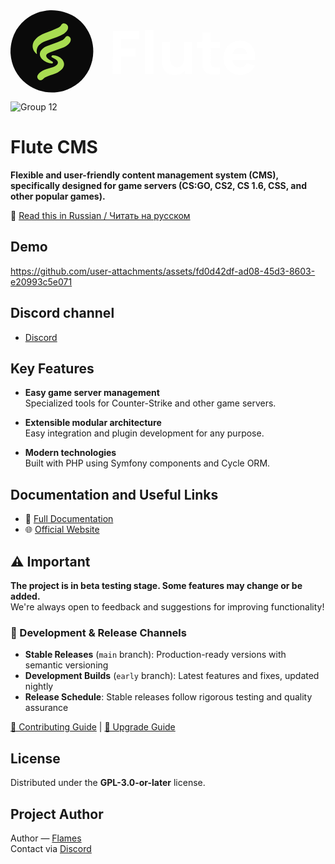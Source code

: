 <svg width="396" height="132" viewBox="0 0 396 132" fill="none" xmlns="http://www.w3.org/2000/svg">
<path fill-rule="evenodd" clip-rule="evenodd" d="M62.9796 0.05076C77.3262 -0.471942 90.6752 3.04226 103.026 10.5934C115.865 19.2924 124.688 31.0485 129.497 45.8619C134.347 62.5983 133.184 78.8294 126.008 94.5553C117.098 112.059 103.218 123.613 84.3683 129.217C63.1254 134.639 43.557 130.847 25.6632 117.84C9.86684 105.16 1.32157 88.6758 0.0271493 68.3883C-0.329662 55.2315 2.8306 42.8686 9.50794 31.2994C22.1635 12.0644 39.9874 1.6481 62.9796 0.05076Z" fill="#0A0A0A"/>
<path fill-rule="evenodd" clip-rule="evenodd" d="M84.3687 20.9844C87.6671 20.8755 90.1193 22.2407 91.7258 25.0801C92.4868 27.3366 92.2846 29.5109 91.119 31.6029C89.6916 33.9406 87.8461 35.8873 85.5822 37.443C81.937 39.67 78.0941 41.4903 74.0536 42.904C67.9566 45.1385 61.8384 47.3127 55.6988 49.4267C51.5953 50.8334 48.0812 53.134 45.1561 56.3288C42.6358 59.5316 41.5739 63.1722 41.9706 67.2506C42.1329 68.11 42.2341 68.9696 42.274 69.8294C42.1148 69.9837 41.9378 70.009 41.743 69.9052C38.5655 67.3224 36.5177 64.0105 35.5995 59.9694C35.0775 56.3761 35.6843 52.9883 37.4198 49.806C39.7783 45.9812 42.888 42.922 46.7489 40.6286C49.3523 39.17 52.0322 37.8555 54.7886 36.6846C62.2754 34.0788 69.6072 31.0954 76.784 27.7347C78.9919 26.5887 80.6352 24.8949 81.7141 22.653C82.4543 21.8417 83.3393 21.2856 84.3687 20.9844Z" fill="#A8DC51"/>
<path fill-rule="evenodd" clip-rule="evenodd" d="M90.7393 41.3112C93.5635 41.4281 95.4092 42.844 96.2761 45.5586C96.703 47.7 96.2984 49.672 95.0626 51.4746C92.5923 54.9486 89.3814 57.5021 85.4301 59.135C78.1505 61.8651 70.8693 64.5955 63.5864 67.3264C62.0271 68.005 60.5102 68.7634 59.0356 69.6018C56.8183 71.2859 56.4896 73.2833 58.0496 75.5937C58.8893 76.5853 59.8248 77.4701 60.8559 78.2483C63.0674 79.7461 65.3175 81.1872 67.6062 82.5716C68.3717 83.9334 67.9924 84.8183 66.4685 85.2262C59.9773 85.0272 54.4912 82.5747 50.0099 77.8691C45.3937 71.8155 45.9751 66.2787 51.7543 61.2587C53.6579 59.7753 55.7311 58.5618 57.9737 57.6181C63.7807 55.2946 69.6462 53.1204 75.5701 51.0953C78.3031 50.0576 80.9829 48.8946 83.6098 47.6064C85.5442 46.1779 87.1623 44.4586 88.4639 42.4489C89.1534 41.9018 89.9119 41.5226 90.7393 41.3112Z" fill="#A8DC51"/>
<path fill-rule="evenodd" clip-rule="evenodd" d="M67.682 72.1047C73.6051 72.274 78.6363 74.4482 82.7754 78.6275C86.7567 83.8066 86.7062 88.9642 82.6237 94.1002C79.8774 97.0037 76.6666 99.2539 72.9912 100.85C69.9824 102.121 66.8979 103.183 63.738 104.036C60.6257 105.006 57.6423 106.27 54.7881 107.828C53.631 108.732 52.5185 109.693 51.4509 110.711C48.0552 112.793 45.3499 112.111 43.3353 108.663C42.6983 107.32 42.6478 105.954 43.1836 104.567C44.0167 102.67 45.2554 101.078 46.9001 99.7886C50.026 97.4162 53.4644 95.5959 57.2152 94.3277C60.5447 93.2346 63.8819 92.1728 67.2269 91.1422C70.104 90.2484 72.607 88.7568 74.7357 86.6672C76.2403 84.697 76.2403 82.725 74.7357 80.7512C74.0482 80.0129 73.3149 79.3303 72.5361 78.7034C70.5367 77.4251 68.4635 76.2622 66.3167 75.2144C65.2156 74.3772 65.1649 73.5176 66.165 72.6357C66.6732 72.4102 67.179 72.2332 67.682 72.1047Z" fill="#A8DC51"/>
<path d="M163.72 102V32.88H205.96V45.936H176.776V60.912H200.2V73.968H176.776V102H163.72ZM215.586 102V31.44H228.642V102H215.586ZM262.329 103.536C258.265 103.536 254.953 102.848 252.393 101.472C249.833 100.096 247.833 98.352 246.393 96.24C244.985 94.128 243.977 91.936 243.368 89.664C242.761 87.36 242.393 85.264 242.265 83.376C242.137 81.488 242.073 80.112 242.073 79.248V50.16H255.321V74.64C255.321 75.824 255.385 77.344 255.513 79.2C255.641 81.024 256.041 82.864 256.713 84.72C257.385 86.576 258.473 88.128 259.977 89.376C261.513 90.624 263.673 91.248 266.457 91.248C267.577 91.248 268.777 91.072 270.057 90.72C271.337 90.368 272.537 89.696 273.657 88.704C274.777 87.68 275.689 86.192 276.393 84.24C277.129 82.256 277.497 79.664 277.497 76.464L284.985 80.016C284.985 84.112 284.153 87.952 282.489 91.536C280.825 95.12 278.313 98.016 274.953 100.224C271.625 102.432 267.417 103.536 262.329 103.536ZM279.129 102V84.816H277.497V50.16H290.649V102H279.129ZM335.168 102C331.584 102.672 328.064 102.96 324.608 102.864C321.184 102.8 318.112 102.208 315.392 101.088C312.704 99.936 310.656 98.096 309.248 95.568C307.968 93.2 307.296 90.8 307.232 88.368C307.168 85.904 307.136 83.12 307.136 80.016V35.76H320.192V79.248C320.192 81.264 320.208 83.088 320.24 84.72C320.304 86.32 320.64 87.6 321.248 88.56C322.4 90.384 324.24 91.376 326.768 91.536C329.296 91.696 332.096 91.568 335.168 91.152V102ZM298.304 60.24V50.16H335.168V60.24H298.304ZM368.004 103.44C362.692 103.44 358.004 102.304 353.94 100.032C349.908 97.728 346.74 94.576 344.436 90.576C342.164 86.544 341.028 81.936 341.028 76.752C341.028 71.088 342.148 66.16 344.388 61.968C346.628 57.776 349.716 54.528 353.652 52.224C357.588 49.888 362.116 48.72 367.236 48.72C372.676 48.72 377.3 50 381.108 52.56C384.916 55.12 387.732 58.72 389.556 63.36C391.38 68 392.02 73.456 391.476 79.728H378.564V74.928C378.564 69.648 377.716 65.856 376.02 63.552C374.356 61.216 371.62 60.048 367.812 60.048C363.364 60.048 360.084 61.408 357.972 64.128C355.892 66.816 354.852 70.8 354.852 76.08C354.852 80.912 355.892 84.656 357.972 87.312C360.084 89.936 363.172 91.248 367.236 91.248C369.796 91.248 371.988 90.688 373.812 89.568C375.636 88.448 377.028 86.832 377.988 84.72L391.044 88.464C389.092 93.2 386.004 96.88 381.78 99.504C377.588 102.128 372.996 103.44 368.004 103.44ZM350.82 79.728V70.032H385.188V79.728H350.82Z" fill="white"/>
</svg>

![Group 12](https://github.com/user-attachments/assets/f14b1c21-b3b0-470e-b0df-f1cc05b3cab7)

# Flute CMS

**Flexible and user-friendly content management system (CMS), specifically designed for game servers (CS:GO, CS2, CS 1.6, CSS, and other popular games).**

📖 [Read this in Russian / Читать на русском](README.ru.md)

## Demo



https://github.com/user-attachments/assets/fd0d42df-ad08-45d3-8603-e20993c5e071




## Discord channel

- [Discord](https://discord.gg/BcBMeVJJsd)

## Key Features

-   **Easy game server management**  
    Specialized tools for Counter-Strike and other game servers.

-   **Extensible modular architecture**  
    Easy integration and plugin development for any purpose.

-   **Modern technologies**  
    Built with PHP using Symfony components and Cycle ORM.

## Documentation and Useful Links

-   📖 [Full Documentation](https://docs.flute-cms.com)
-   🌐 [Official Website](https://flute-cms.com)

## ⚠️ Important

**The project is in beta testing stage. Some features may change or be added.**  
We're always open to feedback and suggestions for improving functionality!

### 🌿 Development & Release Channels

- **Stable Releases** (`main` branch): Production-ready versions with semantic versioning
- **Development Builds** (`early` branch): Latest features and fixes, updated nightly
- **Release Schedule**: Stable releases follow rigorous testing and quality assurance

[📖 Contributing Guide](CONTRIBUTING.md) | [🔄 Upgrade Guide](UPGRADE.md)

## License

Distributed under the **GPL-3.0-or-later** license.

## Project Author

Author — [Flames](https://github.com/FlamesONE)  
Contact via [Discord](https://discord.gg/BcBMeVJJsd)
